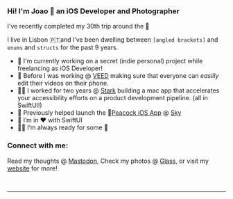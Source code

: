 ### Hi! I'm Joao 👋 an iOS Developer and Photographer
I've recently completed my 30th trip around the 🔆

I live in Lisbon 🇵🇹and I’ve been dwelling between `[angled brackets]` and `enums` and `structs` for the past 9 years.

- 📱 I'm currently working on a secret (indie personal) project while freelancing as iOS Developer!
- 🤳 Before I was working @ [VEED][veed] making sure that everyone can _easilly_ edit their videos on their phone.
- 👨‍💻 I worked for two years @ [Stark][stark] building a mac app that accelerates your accessibility efforts on a product development pipeline. (all in SwiftUI!)
- 🚀 Previously helped launch the 🦚[Peacock iOS App][peacock] @ [Sky][sky-linkedin]
- 🍹 I’m in ❤️ with SwiftUI
- 🏃‍♂️ I’m always ready for some 📸

### Connect with me:

Read my thoughts @ [Mastodon][masto], Check my photos @ [Glass][glass], or visit my [website][website] for more!

<br />

---

[masto]: https://masto.pt/@dordio
[sky-linkedin]: https://www.linkedin.com/company/skyportugal/
[peacock]: https://apps.apple.com/us/app/peacock-tv/id1508186374
[stark]: https://www.getstark.co/
[veed]: https://veed.io
[glass]: https://glass.photo/dordio
[website]: https://dordio.pt
